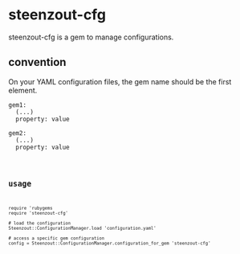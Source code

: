 # steenzout-cfg

steenzout-cfg is a gem to manage configurations.


## convention

On your YAML configuration files, the gem name should be the first element.

<pre><code>gem1:
  (...)
  property: value

gem2:
  (...)
  property: value
</pre><code>


## usage

<pre><code>require 'rubygems
require 'steenzout-cfg'

# load the configuration
Steenzout::ConfigurationManager.load 'configuration.yaml'

# access a specific gem configuration
config = Steenzout::ConfigurationManager.configuration_for_gem 'steenzout-cfg'</code></pre>
